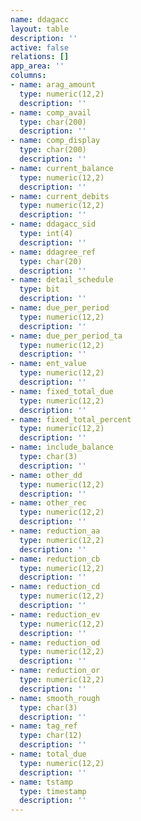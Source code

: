 ```yaml
---
name: ddagacc
layout: table
description: ''
active: false
relations: []
app_area: ''
columns:
- name: arag_amount
  type: numeric(12,2)
  description: ''
- name: comp_avail
  type: char(200)
  description: ''
- name: comp_display
  type: char(200)
  description: ''
- name: current_balance
  type: numeric(12,2)
  description: ''
- name: current_debits
  type: numeric(12,2)
  description: ''
- name: ddagacc_sid
  type: int(4)
  description: ''
- name: ddagree_ref
  type: char(20)
  description: ''
- name: detail_schedule
  type: bit
  description: ''
- name: due_per_period
  type: numeric(12,2)
  description: ''
- name: due_per_period_ta
  type: numeric(12,2)
  description: ''
- name: ent_value
  type: numeric(12,2)
  description: ''
- name: fixed_total_due
  type: numeric(12,2)
  description: ''
- name: fixed_total_percent
  type: numeric(12,2)
  description: ''
- name: include_balance
  type: char(3)
  description: ''
- name: other_dd
  type: numeric(12,2)
  description: ''
- name: other_rec
  type: numeric(12,2)
  description: ''
- name: reduction_aa
  type: numeric(12,2)
  description: ''
- name: reduction_cb
  type: numeric(12,2)
  description: ''
- name: reduction_cd
  type: numeric(12,2)
  description: ''
- name: reduction_ev
  type: numeric(12,2)
  description: ''
- name: reduction_od
  type: numeric(12,2)
  description: ''
- name: reduction_or
  type: numeric(12,2)
  description: ''
- name: smooth_rough
  type: char(3)
  description: ''
- name: tag_ref
  type: char(12)
  description: ''
- name: total_due
  type: numeric(12,2)
  description: ''
- name: tstamp
  type: timestamp
  description: ''
---
```


